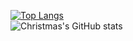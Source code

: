 [![Top Langs](https://github-readme-stats.vercel.app/api/top-langs/?username=AllesUgo&layout=compact)](https://github.com/Christmas/github-readme-stats)  
![Christmas's GitHub stats](https://github-readme-stats.vercel.app/api?username=AllesUgo&show_icons=true&theme=tokyonight)
